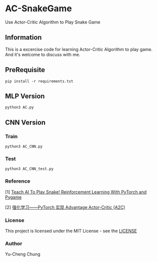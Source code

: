 # AC-SnakeGame

Use Actor-Critic Algorithm to Play Snake Game

## Information

This is a excercise code for learning Actor-Critic Algorithm to play game. And it's welcome to discuss with me.

## PreRequisite

```shell
pip install -r requirements.txt
```

## MLP Version

```shell
python3 AC.py
```

## CNN Version

### Train

```shell
python3 AC_CNN.py
```

### Test

```shell
python3 AC_CNN_test.py
```

### Reference

[1] [Teach AI To Play Snake! Reinforcement Learning With PyTorch and Pygame](https://github.com/patrickloeber/snake-ai-pytorch/blob/main/snake_game_human.py)

[2] [强化学习——PyTorch 实现 Advantage Actor-Critic (A2C)](https://blog.csdn.net/weixin_53598445/article/details/125995336)

### License

This project is licensed under the MIT License - see the [LICENSE](LICENSE)

### Author

Yu-Cheng Chung
